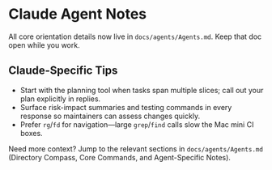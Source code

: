 # Claude Agent Notes

All core orientation details now live in `docs/agents/Agents.md`. Keep that doc open while you work.

## Claude-Specific Tips
- Start with the planning tool when tasks span multiple slices; call out your plan explicitly in replies.
- Surface risk-impact summaries and testing commands in every response so maintainers can assess changes quickly.
- Prefer `rg`/`fd` for navigation—large `grep`/`find` calls slow the Mac mini CI boxes.

Need more context? Jump to the relevant sections in `docs/agents/Agents.md` (Directory Compass, Core Commands, and Agent-Specific Notes).
